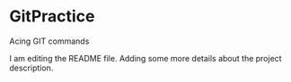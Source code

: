 # GitPractice
Acing GIT commands

I am editing the README file. Adding some more details about the project description.
